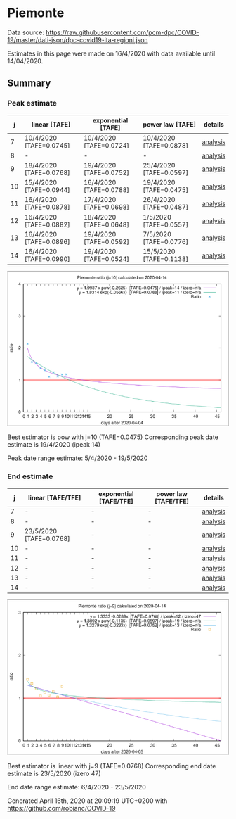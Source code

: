 # Piemonte


Data source: https://raw.githubusercontent.com/pcm-dpc/COVID-19/master/dati-json/dpc-covid19-ita-regioni.json

Estimates in this page were made on 16/4/2020 with data available until 14/04/2020.


## Summary 

### Peak estimate 
|j|linear [TAFE]|exponential [TAFE]|power law [TAFE]|details|
|---|----|-----------|---------|-------|
|7|10/4/2020 [TAFE=0.0745]|10/4/2020 [TAFE=0.0724]|10/4/2020 [TAFE=0.0878]|[analysis](COVID-19_piemonte_j7_2020-04-14.md)|
|8|-|-|-|[analysis](COVID-19_piemonte_j8_2020-04-14.md)|
|9|18/4/2020 [TAFE=0.0768]|19/4/2020 [TAFE=0.0752]|25/4/2020 [TAFE=0.0597]|[analysis](COVID-19_piemonte_j9_2020-04-14.md)|
|10|15/4/2020 [TAFE=0.0944]|16/4/2020 [TAFE=0.0788]|19/4/2020 [TAFE=0.0475]|[analysis](COVID-19_piemonte_j10_2020-04-14.md)|
|11|16/4/2020 [TAFE=0.0878]|17/4/2020 [TAFE=0.0698]|26/4/2020 [TAFE=0.0487]|[analysis](COVID-19_piemonte_j11_2020-04-14.md)|
|12|16/4/2020 [TAFE=0.0882]|18/4/2020 [TAFE=0.0648]|1/5/2020 [TAFE=0.0557]|[analysis](COVID-19_piemonte_j12_2020-04-14.md)|
|13|16/4/2020 [TAFE=0.0896]|19/4/2020 [TAFE=0.0592]|7/5/2020 [TAFE=0.0776]|[analysis](COVID-19_piemonte_j13_2020-04-14.md)|
|14|16/4/2020 [TAFE=0.0990]|19/4/2020 [TAFE=0.0524]|15/5/2020 [TAFE=0.1138]|[analysis](COVID-19_piemonte_j14_2020-04-14.md)|

![best peak estimate](COVID-19_piemonte_j10_2020-04-14.png)

Best estimator is pow with j=10 (TAFE=0.0475)
Corresponding peak date estimate is 19/4/2020 (ipeak 14)


Peak date range estimate: 5/4/2020 - 19/5/2020

### End estimate 
|j|linear [TAFE/TFE]|exponential [TAFE/TFE]|power law [TAFE/TFE]|details|
|---|----|-----------|---------|-------|
|7|-|-|-|[analysis](COVID-19_piemonte_j7_2020-04-14.md)|
|8|-|-|-|[analysis](COVID-19_piemonte_j8_2020-04-14.md)|
|9|23/5/2020 [TAFE=0.0768]|-|-|[analysis](COVID-19_piemonte_j9_2020-04-14.md)|
|10|-|-|-|[analysis](COVID-19_piemonte_j10_2020-04-14.md)|
|11|-|-|-|[analysis](COVID-19_piemonte_j11_2020-04-14.md)|
|12|-|-|-|[analysis](COVID-19_piemonte_j12_2020-04-14.md)|
|13|-|-|-|[analysis](COVID-19_piemonte_j13_2020-04-14.md)|
|14|-|-|-|[analysis](COVID-19_piemonte_j14_2020-04-14.md)|

![best zero estimate](COVID-19_piemonte_j9_2020-04-14.png)

Best estimator is linear with j=9 (TAFE=0.0768)
Corresponding end date estimate is 23/5/2020 (izero 47)


End date range estimate: 6/4/2020 - 23/5/2020

Generated April 16th, 2020 at 20:09:19 UTC+0200 with https://github.com/robianc/COVID-19
